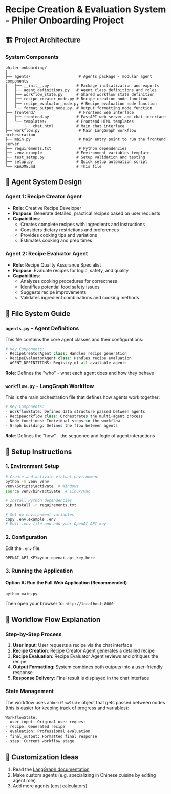 # Recipe Creation & Evaluation System - Philer Onboarding Project

## 🏗️ Project Architecture

### System Components

```
philer-onboarding/
│
├── agents/                     # Agents package - modular agent components
│   ├── __init__.py            # Package initialization and exports
│   ├── agent_definitions.py   # Agent class definitions and roles
│   ├── workflow_state.py      # Shared workflow state definition
│   ├── recipe_creator_node.py # Recipe creation node function
│   ├── recipe_evaluator_node.py # Recipe evaluation node function
│   └── format_output_node.py  # Output formatting node function
├── frontend/                   # Frontend web interface
│   ├── frontend.py            # FastAPI web server and chat interface
│   └── templates/             # Frontend HTML templates
│       └── chat.html          # Main chat interface
├── workflow.py                 # Main LangGraph workflow orchestration
├── main.py                     # Main entry point to run the frontend server
├── requirements.txt            # Python dependencies
├── .env.example               # Environment variables template
├── test_setup.py              # Setup validation and testing
├── setup.py                   # Quick setup automation script
└── README.md                  # This file
```

## 🤖 Agent System Design

### Agent 1: Recipe Creator Agent

- **Role**: Creative Recipe Developer
- **Purpose**: Generate detailed, practical recipes based on user requests
- **Capabilities**:
  - Creates complete recipes with ingredients and instructions
  - Considers dietary restrictions and preferences
  - Provides cooking tips and variations
  - Estimates cooking and prep times

### Agent 2: Recipe Evaluator Agent

- **Role**: Recipe Quality Assurance Specialist
- **Purpose**: Evaluate recipes for logic, safety, and quality
- **Capabilities**:
  - Analyzes cooking procedures for correctness
  - Identifies potential food safety issues
  - Suggests recipe improvements
  - Validates ingredient combinations and cooking methods

## 📁 File System Guide

### `agents.py` - Agent Definitions

This file contains the core agent classes and their configurations:

```python
# Key Components:
- RecipeCreatorAgent class: Handles recipe generation
- RecipeEvaluatorAgent class: Handles recipe evaluation
- AGENT_DEFINITIONS: Registry of all available agents
```

**Role**: Defines the "who" - what each agent does and how they behave

### `workflow.py` - LangGraph Workflow

This is the main orchestration file that defines how agents work together:

```python
# Key Components:
- WorkflowState: Defines data structure passed between agents
- RecipeWorkflow class: Orchestrates the multi-agent process
- Node functions: Individual steps in the workflow
- Graph building: Defines the flow between agents
```

**Role**: Defines the "how" - the sequence and logic of agent interactions

## 🚀 Setup Instructions

### 1. Environment Setup

```bash
# Create and activate virtual environment
python -m venv venv
venv\Scripts\activate  # Windows
source venv/bin/activate  # Linux/Mac

# Install Python dependencies
pip install -r requirements.txt

# Set up environment variables
copy .env.example .env
# Edit .env file and add your OpenAI API key
```

### 2. Configuration

Edit the `.env` file:

```env
OPENAI_API_KEY=your_openai_api_key_here
```

### 3. Running the Application

#### Option A: Run the Full Web Application (Recommended)

```bash
python main.py
```

Then open your browser to: `http://localhost:8000`

## 🔄 Workflow Flow Explanation

### Step-by-Step Process

1. **User Input**: User requests a recipe via the chat interface
2. **Recipe Creation**: Recipe Creator Agent generates a detailed recipe
3. **Recipe Evaluation**: Recipe Evaluator Agent reviews and critiques the recipe
4. **Output Formatting**: System combines both outputs into a user-friendly response
5. **Response Delivery**: Final result is displayed in the chat interface

### State Management

The workflow uses a `WorkflowState` object that gets passed between nodes (this is easier for keeping track of progress and variables):

```python
WorkflowState:
- user_input: Original user request
- recipe: Generated recipe
- evaluation: Professional evaluation
- final_output: Formatted final response
- step: Current workflow stage
```

## 🔧 Customization Ideas

1. Read the [LangGraph documentation](https://langchain-ai.github.io/langgraph/)
2. Make custom agents (e.g. specializing in Chinese cuisine by editing agent role)
3. Add more agents (cost calculators)
